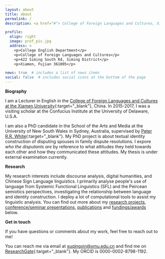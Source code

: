 ```yaml
---
layout: about
title: about
permalink: /
description: <a href="#"> College of Foreign Languages and Cultures, Xiamen University</a>. email: xuqingxin@xmu.edu.cn

profile:
  align: right
  image: prof_pic.jpg
  address: >
    <p>College English Department</p>
    <p>College of Foreign Languages and Cultures</p>
    <p>422 Siming South Rd, Siming District</p>
    <p>Xiamen, Fujian 361005</p>

news: true  # includes a list of news items
social: false  # includes social icons at the bottom of the page
---
```

**Biography**

I am a Lecturer in English in the [College of Foreign Languages and Cultures at the Xiamen University](https://cflc.xmu.edu.cn){:target="\_blank"}, China. In 2015-2017, I was a visiting scholar at the Confucius Institute at the University of Delaware, U.S.A. 

I am also a PhD candidate in the School of the Arts and Media at the University of New South Wales in Sydney, Australia, supervised by [Peter R.R. White](http://prrwhite.info){:target="\_blank"}. My PhD project is about textual identity construction of disputing spouses in family dispute resolutions. I expore *who the disputants are* by reference to what attitudes they held towards each other and how they communicated these attitudes. My thesis is under external examination currently.

**Research**

My research interests include discourse analysis, digital humanities, and Chinese Sign Language linguistics. I primarily analyse people's use of language from Systemic Functional Linguistics (SFL) and the Peircean semiotics perspectives, investigating the relationship between language and identity construction. I deploy a lot of computational tools to assist my linguistic analysis. You can find out more about my [research projects](/xu-qingxin.github.io/projects/), [conference/seminar presentations](/xu-qingxin.github.io/presentations/), [publications](/xu-qingxin.github.io/publications/) and [fundings/awards](/xu-qingxin.github.io/awards/) below.


**Get in touch**

If you have questions or comments about my work, feel free to reach out to me!

You can reach me via email at xuqingxin@xmu.edu.cn and find me on [ResearchGate](https://www.researchgate.net/profile/Qingxin-Xu){:target="\_blank"}. My ORCID is 0000-0002-8798-1192.
